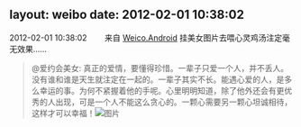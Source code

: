 layout: weibo
date: 2012-02-01 10:38:02
---
2012-02-01 10:38:02  &nbsp;&nbsp;&nbsp;&nbsp;&nbsp;&nbsp; 来自 <a href="http://app.weibo.com/t/feed/l4RWD" rel="nofollow">Weico.Android</a>
挂美女图片去喂心灵鸡汤注定毫无效果……
>  @爱约会美女: 真正的爱情，要懂得珍惜。一辈子只爱一个人，并不丢人。没有谁和谁是天生就注定在一起的。一辈子其实不长。能遇心爱的人，是多么幸运的事。为何不紧握着他的手呢。心里明明知道，除了他外还会有更优秀的人出现，可是一个人不能这么贪心的。一颗心需要另一颗心坦诚相待，这样才可以幸福！ ​​​
>  ![图片](https://ww3.sinaimg.cn/large/6a8e91c3jw1dpmkflm7bxj.jpg)
